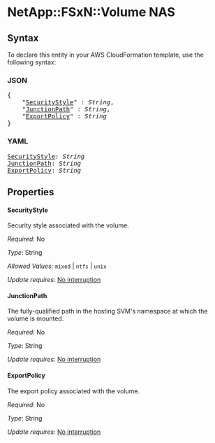 # NetApp::FSxN::Volume NAS

## Syntax

To declare this entity in your AWS CloudFormation template, use the following syntax:

### JSON

<pre>
{
    "<a href="#securitystyle" title="SecurityStyle">SecurityStyle</a>" : <i>String</i>,
    "<a href="#junctionpath" title="JunctionPath">JunctionPath</a>" : <i>String</i>,
    "<a href="#exportpolicy" title="ExportPolicy">ExportPolicy</a>" : <i>String</i>
}
</pre>

### YAML

<pre>
<a href="#securitystyle" title="SecurityStyle">SecurityStyle</a>: <i>String</i>
<a href="#junctionpath" title="JunctionPath">JunctionPath</a>: <i>String</i>
<a href="#exportpolicy" title="ExportPolicy">ExportPolicy</a>: <i>String</i>
</pre>

## Properties

#### SecurityStyle

Security style associated with the volume.

_Required_: No

_Type_: String

_Allowed Values_: <code>mixed</code> | <code>ntfs</code> | <code>unix</code>

_Update requires_: [No interruption](https://docs.aws.amazon.com/AWSCloudFormation/latest/UserGuide/using-cfn-updating-stacks-update-behaviors.html#update-no-interrupt)

#### JunctionPath

The fully-qualified path in the hosting SVM's namespace at which the volume is mounted.

_Required_: No

_Type_: String

_Update requires_: [No interruption](https://docs.aws.amazon.com/AWSCloudFormation/latest/UserGuide/using-cfn-updating-stacks-update-behaviors.html#update-no-interrupt)

#### ExportPolicy

The export policy associated with the volume.

_Required_: No

_Type_: String

_Update requires_: [No interruption](https://docs.aws.amazon.com/AWSCloudFormation/latest/UserGuide/using-cfn-updating-stacks-update-behaviors.html#update-no-interrupt)

